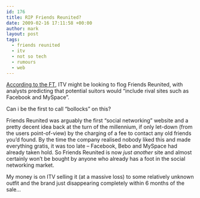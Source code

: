 ```yaml
---
id: 176
title: RIP Friends Reunited?
date: 2009-02-16 17:11:58 +00:00
author: mark
layout: post
tags:
  - friends reunited
  - itv
  - not so tech
  - rumours
  - web
---
```

[According to the FT](http://www.ft.com/cms/s/0/e07b9166-fb94-11dd-bcad-000077b07658.html), ITV might be looking to flog Friends Reunited, with analysts predicting that potential suitors would &#8220;include rival sites such as Facebook and MySpace&#8221;.

Can i be the first to call &#8220;bollocks&#8221; on this?

Friends Reunited was arguably the first &#8220;social networking&#8221; website and a pretty decent idea back at the turn of the millennium, if only let-down (from the users point-of-view) by the charging of a fee to contact any old friends you&#8217;d found. By the time the company realised nobody liked this and made everything gratis, it was too late &#8211; Facebook, Bebo and MySpace had already taken hold. So Friends Reunited is now _just another_ site and almost certainly won&#8217;t be bought by anyone who already has a foot in the social networking market.

My money is on ITV selling it (at a massive loss) to some relatively unknown outfit and the brand just disappearing completely within 6 months of the sale&#8230;